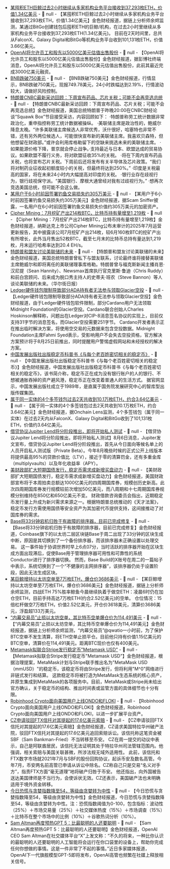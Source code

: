 - [某囤积ETH巨鲸过去2小时继续从多家机构业务平台接收到37,293枚ETH，价值1.34亿美元](https://x.com/EmberCN/status/1952905146096337205) - 📰 null - 【某囤积ETH巨鲸过去2小时继续从多家机构业务平台接收到37,293枚ETH，价值1.34亿美元】金色财经报道，据链上分析师余烬监测，某通过BitGo创建钱包后囤积ETH的巨鲸/机构，在过去2小时里继续从多家机构业务平台接收到37,293枚ETH(1.34亿美元)。 
目前在2天时间里，总共从FalconX、Galaxy Digital和BitGo等机构业务平台收到101,131枚ETH，价值3.66亿美元。
- [OpenAI将允许员工和股东以5000亿美元估值出售股份](https://x.com/zoomerfied/status/1952904623787778117) - 📰 null - 【OpenAI将允许员工和股东以5000亿美元估值出售股份】金色财经报道，据彭博社终端消息，OpenAI将允许员工和股东以5000亿美元估值出售股份，此前其最近完成3000亿美元融资。
- [BNB跌破750美元]() - 📰 null - 【BNB跌破750美元】金色财经报道，行情显示，BNB跌破750美元，现报749.78美元，24小时跌幅达到2.19%，行情波动较大，请做好风险控制。
- [特朗普CNBC最新采访回顾：下周宣布药品、芯片关税；可能不会再竞选总统]() - 📰 null - 【特朗普CNBC最新采访回顾：下周宣布药品、芯片关税；可能不会再竞选总统】金色财经报道，美国总统特朗普于昨晚20:00在CNBC财经论谈“Squawk Box”节目接受采访，内容回顾如下： 
·特朗普称劳工统计数据非常政治化，重申指控称劳工统计数据被操纵。 
·美联储主席是政治性的，鲍威尔降息太晚。“许多美联储主席候选人非常优秀，沃什很好，哈塞特也非常不错，还有另外两位候选人，可能很快宣布新的美联储主席。我喜欢贝森特，但他想留在财政部。”或许会利用库格勒留下的空缺来挑选未来的美联储主席。 
·如果能源价格下降，普京就会停止战争。·支持最近与日本、欧盟达成的贸易协议。如果欧盟不履行义务，将对欧盟征收35%的关税。 
·将在下周内宣布药品关税，也将宣布芯片关税。下周前后还将发布有关半导体及芯片政策。“我们将对制药业征收起初额度较小的关税，但最终将达到250%。” 
·印度是关税最高的国家，将在未来24小时内大幅提高对印度的关税。 
·银行业存在歧视行为，银行歧视保守派。“美国银行、摩根大通曾经对我有过歧视行为。” 
·想再次竞选美国总统，但可能不会这么做。
- [某用户于6小时前因签署钓鱼交易损失约305万美元](https://x.com/realScamSniffer/status/1952902942597755118) - 📰 null - 【某用户于6小时前因签署钓鱼交易损失约305万美元】金色财经报道，据Scam Sniffer披露，一名用户在6小时前因签署钓鱼交易损失价值约305万美元的加密资产。
- [Cipher Mining：7月挖矿产出214枚BTC，比特币持有量增至1,219枚](https://www.globenewswire.com/news-release/2025/08/05/3127850/0/en/Cipher-Mining-Announces-July-2025-Operational-Update.html) - 📰 null - 【Cipher Mining：7月挖矿产出214枚BTC，比特币持有量增至1,219枚】金色财经报道，纳斯达克上市公司Cipher Mining公布未审计的2025年7月运营更新报告，其中披露该公司7月挖矿产出214枚，较6月160枚BTC的挖矿产出有所增长，此外当月售出52枚BTC，截至七月末的比特币总持有量达到1,219枚，月末运行哈希率达到20.4 EH/s。
- [特朗普和盟友讨论美联储的未来]() - 📰 null - 【特朗普和盟友讨论美联储的未来】金色财经报道，美国总统特朗普曾私下与盟友联系，讨论最终谁将接替美联储主席鲍威尔和即将离任的美联储理事库格勒。特朗普曾与福克斯新闻主播肖恩·汉尼提（Sean Hannity）、Newsmax首席执行官克里斯·鲁迪（Chris Ruddy）和前白宫顾问、后来成为脱口秀主持人的史蒂夫·班农（Steve Bannon）等人谈论美联储的未来。（华尔街日报）
- [Ledger硬件钱包限制导致部分ADA持有者无法参与领取Glacier空投](https://decrypt.co/333670/cardano-founder-explains-some-ada-holders-missed-glacier-airdrop) - 📰 null - 【Ledger硬件钱包限制导致部分ADA持有者无法参与领取Glacier空投】金色财经报道，由于Ledger硬件钱包软件限制，部分Cardano用户无法领取Midnight Foundation的Glacier空投。Cardano联合创始人Charles Hoskinson解释称，问题出在Ledger对CIP-8消息签名协议的实现上，目前仅支持31字节的消息签名，而Glacier空投需要251字节。 
Cardano开发者表示正在推出临时解决方案，将使用空交易的元数据来包含空投数据。Midnight Foundation主席Fahmi Syed表示，受影响用户不会失去空投资格，官方解决方案预计将于8月25日前推出，同时提醒用户警惕虚假网站和未经授权的解决方案。
- [中国发展出版社出版稳定币科普书《与每个老百姓密切相关的稳定币》](https://mp.weixin.qq.com/s/Sg4-XSpwWxZmy-1kt7z2hw) - 📰 null - 【中国发展出版社出版稳定币科普书《与每个老百姓密切相关的稳定币》】金色财经报道，中国发展出版社出版稳定币科普书《与每个老百姓密切相关的稳定币》，该书简介称，稳定币正在成为没有银行账户的人的银行、不想被通胀吞掉的资产避风港，稳定币正在改变着普通人的生活方式。 
据官网显示，中国发展出版社成立于1989年，是直属于国务院发展研究中心的智库型出版传媒集团。
- [属于同一实体的4个多签钱包过去2天共收到10.1万枚ETH，约合3.64亿美元](https://x.com/OnchainLens/status/1952893773912129929) - 📰 null - 【属于同一实体的4个多签钱包过去2天共收到10.1万枚ETH，约合3.64亿美元】金色财经报道，据Onchain Lens监测，4个多签钱包（属于同一实体）在过去2天内从FalconX、Galaxy Digital和BitGo收到了101,131枚ETH，价值约3.64亿美元。
- [借贷协议Jupiter Lend将分阶段推出，即将开始私人测试](https://x.com/JupiterExchange/status/1952887283624935462) - 📰 null - 【借贷协议Jupiter Lend将分阶段推出，即将开始私人测试】8月6日消息，Jupiter发文宣布，借贷协议Jupiter Lend将分阶段推出，首先从今日面向等候名单上的人员开启私人测试版（Private Beta）。今年8月晚些时候的正式公开上线版本将提供最高95%的贷款价值比（LTV），接近于零的清算罚金，还有多重金库（multiplyvaults）以及年化收益率（APY）。
- [美财政部扩大短期国债发行，稳定币需求成新增买盘动力](https://www.zhitongcaijing.com/content/detail/1326085.html) - 📰 null - 【美财政部扩大短期国债发行，稳定币需求成新增买盘动力】金色财经报道，美国财政部宣布将于本周拍卖总额达1000亿美元的四周期国库券，规模创历史新高。此次四周期国库券发行规模较前次增加50亿美元，而八周期和十七周期国库券规模分别维持在850亿和650亿美元不变。 
财政借款咨询委员会指出，近期稳定币发行量上升成为新兴需求来源之一。根据特朗普总统推动的《天才法案》，稳定币发行方需使用国债等安全资产为其加密代币提供支持，这间接推动了对国库券的需求。
- [Base将33分钟宕机归咎于有故障的排序器，目前已完成修复](https://cointelegraph.com/news/base-blames-faulty-sequencer-33-minute-network-outage) - 📰 null - 【Base将33分钟宕机归咎于有故障的排序器，目前已完成修复】金色财经报道，Coinbase旗下的以太坊二层区块链Base于周二出现了33分钟的区块生成中断，原因是其切换到了一个备份排序器，而该排序器未正确设置以处理交易。 
这一事件始于协调世界时早上6点07分，当时活跃的排序器开始在区块生成方面出现滞后，促使Base用于管理排序器可用性和可靠性的系统Conductor进行了排序器切换。 
然而，Base Build的X账号在周二的一篇帖子中表示，系统切换到了一个“不健康的主网排序器”，该排序器仍处于设置阶段，因此无法生成区块。
- [某巨鲸增持以太坊空单至7万枚ETH，爆仓价3686美元](https://x.com/EmberCN/status/1952886326640165108) - 📰 null - 【某巨鲸增持以太坊空单至7万枚ETH，爆仓价3686美元】金色财经报道，据链上分析师余烬监测，四战ETH 75%胜率鲸鱼今晨继续执着于做空ETH：凌晨6时仍在加仓空ETH，目前手持高达7万枚ETH(约合2.52亿美元)的空单。 
仓位情况：15倍杠杆做空7万枚ETH，价值2.52亿美元，开仓价3618美元，清算价3686美元，浮盈超133万美元。
- [“内幕交易员”止损以太坊空单，其比特币空单爆仓价为114,491美元](https://app.hyperliquid.xyz/join/NTOD) - 📰 null - 【“内幕交易员”止损以太坊空单，其比特币空单爆仓价为114,491美元】金色财经报道，据链上分析师余烬监测，“内幕交易员”@qwatio一小时前，为了保护BTC空单不发生清算，将ETH空单止损平仓。目前他只持有价值1.15亿美元的BTC空单，清算价在114,491美元。距离BTC现价也仅有400美元。
- [Metamask拟联合Stripe发行稳定币"Metamask USD"](https://x.com/AggrNews/status/1952821245814182346) - 📰 null - 【Metamask拟联合Stripe发行稳定币"Metamask USD"】金色财经报道，根据治理提案，MetaMask计划与Stripe联手推出名为"MetaMask USD（mmUSD）"的稳定币，该稳定币将由Stripe发行，但将利用"M^0"网络进行非链式发行和结算。 
这款稳定币将被打造为MetaMask生态系统的核心资产，并原生集成到MetaMask的各项服务中。目前，MetaMask或Stripe尚未给出官方确认，关于稳定币的结构、推出时间表或监管方面的具体细节也十分有限。
- [Robinhood Crypto面向美国用户上线ONDO和FLOKI]() - 📰 null - 【Robinhood Crypto面向美国用户上线ONDO和FLOKI】金色财经报道，Robinhood Crypto面向美国用户上线ONDO和FLOKI，以进一步扩展平台资产。
- [CZ申请驳回FTX信托对其提起的17.6亿美元索赔](https://news.bloomberglaw.com/bankruptcy-law/ex-binance-ceo-seeks-dismissal-from-1-8-billion-ftx-trust-suit?taid=6892710834f85d000163b339&utm_campaign=trueanthem&utm_medium=social&utm_source=twitter) - 📰 null - 【CZ申请驳回FTX信托对其提起的17.6亿美元索赔】金色财经报道，CZ请求美国特拉华州破产法院，驳回FTX信托对其提起的17.6亿美元追回索赔诉讼。该信托称这笔资金被SBF（Sam Bankman-Fried）不当转移至币安。 
CZ在周一提交的动议中表示，自己是阿联酋居民，该信托无法证明其处于特拉华州司法管辖范围内。他强调，相关索赔与美国关联甚微，所涉法规无域外适用性。 
此前，该信托和FTX数字市场就2021年7月与SBF的股份回购协议，起诉币安及数名高管。今年7月，币安两名前高管已申请从诉讼中除名。CZ称自己只是交易“名义对手方”，指责FTX方面“毫无道理”地将破产归咎于币安。 
他还指出，向外国被告送达美国律师是不当行为，会使诉状无效。CZ还表示，美国破产法也未明确适用于境外资金转移。
- [今日恐慌与贪婪指数降至54，等级由贪婪转为中性](https://alternative.me/crypto/fear-and-greed-index/#google_vignette) - 📰 null - 【今日恐慌与贪婪指数降至54，等级由贪婪转为中性】金色财经报道，今日恐慌与贪婪指数降至54，等级由贪婪转为中性。注：恐慌指数阈值为0-100，包含指标：波动性（25%）＋市场交易量（25%）＋社交媒体热度（15%）＋市场调查（15%）＋比特币在整个市场中的比例（10%）＋谷歌热词分析（10%）。
- [Sam Altman再度预热GPT 5：比最聪明的人还要聪明](https://x.com/sama/status/1952879515287601465) - 📰 null - 【Sam Altman再度预热GPT 5：比最聪明的人还要聪明】金色财经报道，OpenAI CEO Sam Altman在社交媒体平台“X”上发文称：“不久的将来，一种比你认识的最聪明的人还要聪明的人工智能将会运行在你口袋里的设备上，帮助你完成任何你想做的事情。这是一件非常了不起的事情。”近日多家媒体报道，OpenAI下一代旗舰模型GPT-5即将发布，OpenAI高管也频繁在社媒上释放相关信号。
